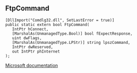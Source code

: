 ## FtpCommand

```
[DllImport("Comdlg32.dll", SetLastError = true)]
public static extern bool FtpCommand(
   IntPtr hConnect,
   [MarshalAs(UnmanagedType.Bool)] bool fExpectResponse,
   uint dwFlags,
   [MarshalAs(UnmanagedType.LPStr)] string lpszCommand,
   IntPtr dwReserved,
   out IntPtr phInternet
);
```

[Microsoft documentation](https://docs.microsoft.com/en-us/windows/win32/api/commdlg/nf-commdlg-ftpcommanda)
